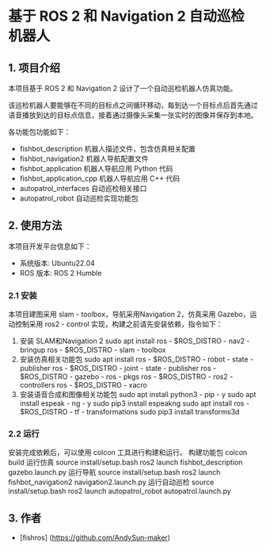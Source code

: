 # 基于 ROS 2 和 Navigation 2 自动巡检机器人

## 1. 项目介绍
本项目基于 ROS 2 和  Navigation 2 设计了一个自动巡检机器人仿真功能。

该巡检机器人要能够在不同的目标点之间循环移动，每到达一个目标点后首先通过语音播放到达的目标点信息，接着通过摄像头采集一张实时的图像并保存到本地。

各功能包功能如下：
- fishbot_description 机器人描述文件，包含仿真相关配置
- fishbot_navigation2 机器人导航配置文件
- fishbot_application 机器人导航应用 Python 代码
- fishbot_application_cpp 机器人导航应用 C++ 代码
- autopatrol_interfaces  自动巡检相关接口
- autopatrol_robot  自动巡检实现功能包

## 2. 使用方法
本项目开发平台信息如下：
- 系统版本: Ubuntu22.04
- ROS 版本: ROS 2 Humble

### 2.1 安装
本项目建图采用 slam - toolbox，导航采用Navigation 2，仿真采用 Gazebo，运动控制采用 ros2 - control 实现，构建之前请先安装依赖，指令如下：
1. 安装 SLAM和Navigation 2
sudo apt install ros - $ROS_DISTRO - nav2 - bringup ros - $ROS_DISTRO - slam - toolbox
2. 安装仿真相关功能包
sudo apt install ros - $ROS_DISTRO - robot - state - publisher  ros - $ROS_DISTRO - joint - state - publisher ros - $ROS_DISTRO - gazebo - ros - pkgs ros - $ROS_DISTRO - ros2 - controllers ros - $ROS_DISTRO - xacro
3. 安装语音合成和图像相关功能包
sudo apt install python3 - pip  - y
sudo apt install espeak - ng - y
sudo pip3 install espeakng
sudo apt install ros - $ROS_DISTRO - tf - transformations
sudo pip3 install transforms3d

### 2.2 运行
安装完成依赖后，可以使用 colcon 工具进行构建和运行。
构建功能包
colcon build
运行仿真
source install/setup.bash
ros2 launch fishbot_description gazebo.launch.py
运行导航
source install/setup.bash
ros2 launch fishbot_navigation2 navigation2.launch.py
运行自动巡检
source install/setup.bash
ros2 launch autopatrol_robot autopatrol.launch.py

## 3. 作者
- [fishros] (https://github.com/AndySun-maker)